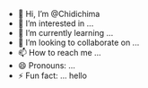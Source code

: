- 👋 Hi, I’m @Chidichima
- 👀 I’m interested in ...
- 🌱 I’m currently learning ...
- 💞️ I’m looking to collaborate on ...
- 📫 How to reach me ...
- 😄 Pronouns: ...
- ⚡ Fun fact: ...
hello 
<!---
Chidichima/Chidichima is a ✨ special ✨ repository because its `README.md` (this file) appears on your GitHub profile.
You can click the Preview link to take a look at your changes.
--->
